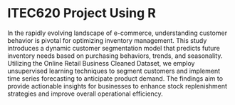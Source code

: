 # ITEC620 Project Using R
In the rapidly evolving landscape of e-commerce, understanding customer behavior is pivotal for optimizing inventory management. This study introduces a dynamic customer segmentation model that predicts future inventory needs based on purchasing behaviors, trends, and seasonality. Utilizing the Online Retail Business Cleaned Dataset, we employ unsupervised learning techniques to segment customers and implement time series forecasting to anticipate product demand. The findings aim to provide actionable insights for businesses to enhance stock replenishment strategies and improve overall operational efficiency.
 
